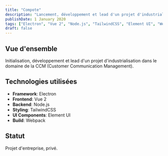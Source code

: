 ```yaml
---
title: "Compote"
description: "Lancement, développement et lead d'un projet d'industrialisation dans le domaine de la CCM"
publishDate: 1 January 2020
tags: ["Electron", "Vue 2", "Node.js", "TailwindCSS", "Element UI", "Webpack"]
draft: false
---
```


## Vue d'ensemble

Initialisation, développement et lead d'un projet d'industrialisation dans le domaine de la CCM (Customer Communication Management).

## Technologies utilisées

- **Framework**: Electron
- **Frontend**: Vue 2
- **Backend**: Node.js
- **Styling**: TailwindCSS
- **UI Components**: Element UI
- **Build**: Webpack

## Statut

Projet d'entreprise, privé.
